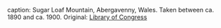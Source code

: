 caption: Sugar Loaf Mountain, Abergavenny, Wales. Taken between ca. 1890 and ca. 1900. Original: [Library of Congress](http://www.loc.gov/pictures/item/2002696353/)
